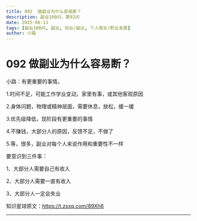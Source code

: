 ```yaml
---
title: 092  做副业为什么容易断？
description: 副业100问，第92问
date: 2025-06-13
tags: [副业100问, 副业, 创业/副业, 个人成长/职业发展]
author: 小路
---
```


# 092  做副业为什么容易断？

小路：有更重要的事情。

1.时间不足，可能工作学业变动，家里有事，或其他客观原因

2.身体问题，物理或精神层面，需要休息，放松，缓一缓

3.优先级降低，现阶段有更重要的事情

4.不赚钱，大部分人的原因，反馈不足，不做了

5.等，很多，副业对每个人来说作用和重要性不一样

要意识到三件事：

1、大部分人需要自己有收入

2、大部分人需要一直有收入

3、大部分人一定会失业

知识星球原文：https://t.zsxq.com/89Xh6

---